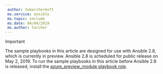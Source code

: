 ```yaml
---
 author: tomarchermsft
 ms.service: ansible
 ms.topic: include
 ms.date: 04/04/2019
 ms.author: tarcher
---
```


> [!Important]
> The sample playbooks in this article are designed for use with Ansible 2.8, which is currently in preview. Ansible 2.8 is scheduled for public release on May 2, 2019. To run the sample playbooks in this article before Ansible 2.8 is released, install the [azure_preview_module playbook role](https://galaxy.ansible.com/Azure/azure_preview_modules).

[//]: <> (Ansible 2.8 is required to run the sample playbooks in this article.)
[comment]: <> (This is a comment, it will not be included)
